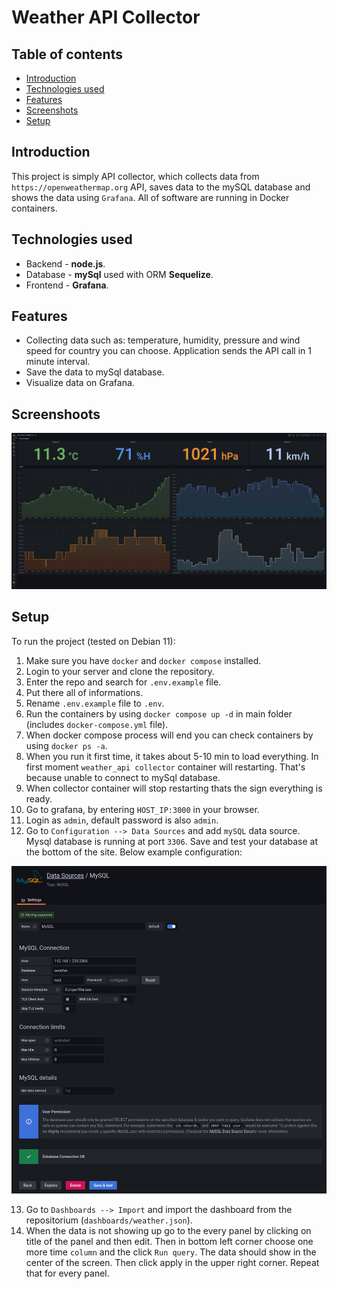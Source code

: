 # Weather API Collector

## Table of contents

- [Introduction](#introduction)
- [Technologies used](#technologies-used)
- [Features](#features)
- [Screenshots](#screenshots)
- [Setup](#setup)

## Introduction

This project is simply API collector, which collects data from `https://openweathermap.org` API, saves data to the mySQL database and shows the data using `Grafana`.
All of software are running in Docker containers.

## Technologies used

- Backend - <b>node.js</b>.
- Database - <b>mySql</b> used with ORM <b>Sequelize</b>.
- Frontend - <b>Grafana</b>.

## Features

- Collecting data such as: temperature, humidity, pressure and wind speed for country you can choose. Application sends the API call in 1 minute interval.
- Save the data to mySql database.
- Visualize data on Grafana.

## Screenshoots

![img](./images/weatherDashboard.png)

## Setup

To run the project (tested on Debian 11):

1. Make sure you have `docker` and `docker compose` installed.
2. Login to your server and clone the repository.
3. Enter the repo and search for `.env.example` file.
4. Put there all of informations.
5. Rename `.env.example` file to `.env`.
6. Run the containers by using `docker compose up -d` in main folder (includes `docker-compose.yml` file).
7. When docker compose process will end you can check containers by using `docker ps -a`.
8. When you run it first time, it takes about 5-10 min to load everything. In first moment `weather_api collector` container will restarting. That's because unable to connect to mySql database.
9. When collector container will stop restarting thats the sign everything is ready.
10. Go to grafana, by entering `HOST_IP:3000` in your browser.
11. Login as `admin`, default password is also `admin`.
12. Go to `Configuration --> Data Sources` and add `mySQL` data source. Mysql database is running at port `3306`. Save and test your database at the bottom of the site. Below example configuration:

![img](./images/dbConfig.png)

13. Go to `Dashboards --> Import` and import the dashboard from the repositorium (`dashboards/weather.json`).
14. When the data is not showing up go to the every panel by clicking on title of the panel and then edit. Then in bottom left corner choose one more time `column` and the click `Run query`. The data should show in the center of the screen. Then click apply in the upper right corner. Repeat that for every panel.
